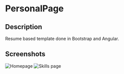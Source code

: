 # PersonalPage

## Description
Resume based template done in Bootstrap and Angular.

## Screenshots

![Homepage](https://user-images.githubusercontent.com/16169090/45513090-07e78b00-b7a2-11e8-82f0-e00c964fcfa2.png)
![Skills page](https://user-images.githubusercontent.com/16169090/45513089-07e78b00-b7a2-11e8-8141-5664f605ce80.png)
